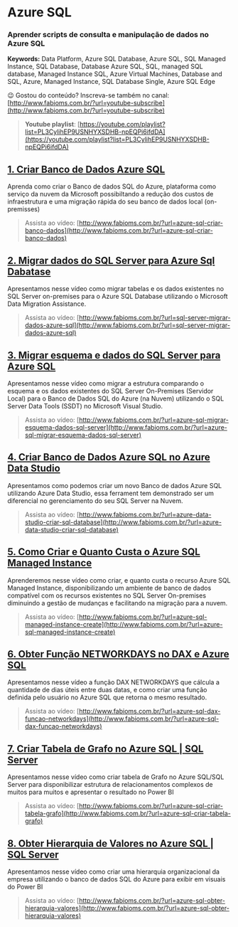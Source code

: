 # Azure SQL  
### **Aprender scripts de consulta e manipulação de dados no Azure SQL**  
**Keywords:** Data Platform, Azure SQL Database, Azure SQL, SQL Managed Instance, SQL Database, Database Azure SQL, SQL, managed SQL database, Managed Instance SQL, Azure Virtual Machines, Database and SQL, Azure, Managed Instance, SQL Database Single, Azure SQL Edge  

😉 Gostou do conteúdo? Inscreva-se também no canal: [http://www.fabioms.com.br/?url=youtube-subscribe](http://www.fabioms.com.br/?url=youtube-subscribe)

> **Youtube playlist**: [https://youtube.com/playlist?list=PL3CylihEP9USNHYXSDHB-npEQPi6ifdDA](https://youtube.com/playlist?list=PL3CylihEP9USNHYXSDHB-npEQPi6ifdDA)  
## [1. Criar Banco de Dados Azure SQL](/azure-sql-criar-banco-dados.md)
Aprenda como criar o Banco de dados SQL do Azure, plataforma como serviço da nuvem da Microsoft possibiltando a redução dos custos de infraestrutura e uma migração rápida do seu banco de dados local (on-premisses)
> Assista ao vídeo: [http://www.fabioms.com.br/?url=azure-sql-criar-banco-dados](http://www.fabioms.com.br/?url=azure-sql-criar-banco-dados)  

## [2. Migrar dados do SQL Server para Azure Sql Dabatase](/sql-server-migrar-dados-azure-sql.md)
Apresentamos nesse vídeo como migrar tabelas e os dados existentes no SQL Server on-premises para o Azure SQL Database utilizando o Microsoft Data Migration Assistance.

> Assista ao vídeo: [http://www.fabioms.com.br/?url=sql-server-migrar-dados-azure-sql](http://www.fabioms.com.br/?url=sql-server-migrar-dados-azure-sql)  

## [3. Migrar esquema e dados do SQL Server para Azure SQL](/azure-sql-migrar-esquema-dados-sql-server.md)
Apresentamos nesse vídeo como migrar a estrutura comparando o esquema e os dados existentes do SQL Server On-Premises (Servidor Local) para o Banco de Dados SQL do Azure (na Nuvem) utilizando o SQL Server Data Tools (SSDT) no Microsoft Visual Studio. 
> Assista ao vídeo: [http://www.fabioms.com.br/?url=azure-sql-migrar-esquema-dados-sql-server](http://www.fabioms.com.br/?url=azure-sql-migrar-esquema-dados-sql-server)  

## [4. Criar Banco de Dados Azure SQL no Azure Data Studio](/azure-data-studio-criar-sql-database.md)
Apresentamos como podemos criar um novo Banco de dados Azure SQL utilizando Azure Data Studio, essa ferrament tem demonstrado ser um diferencial no gerenciamento do seu SQL Server na Nuvem.
> Assista ao vídeo: [http://www.fabioms.com.br/?url=azure-data-studio-criar-sql-database](http://www.fabioms.com.br/?url=azure-data-studio-criar-sql-database)  

## [5. Como Criar e Quanto Custa o Azure SQL Managed Instance](/azure-sql-managed-instance-create.md)
Aprenderemos nesse vídeo como criar, e quanto custa o recurso Azure SQL Managed Instance, disponibilizando um ambiente de banco de dados compatível com os recursos existentes no SQL Server On-premises diminuindo a gestão de mudanças e facilitando na migração para a nuvem.
> Assista ao vídeo: [http://www.fabioms.com.br/?url=azure-sql-managed-instance-create](http://www.fabioms.com.br/?url=azure-sql-managed-instance-create)  

## [6. Obter Função NETWORKDAYS no DAX e Azure SQL](/azure-sql-dax-funcao-networkdays.md)
Apresentamos nesse vídeo a função DAX NETWORKDAYS que cálcula a quantidade de dias úteis entre duas datas, e como criar uma função definida pelo usuário no Azure SQL que retorna o mesmo resultado.
> Assista ao vídeo: [http://www.fabioms.com.br/?url=azure-sql-dax-funcao-networkdays](http://www.fabioms.com.br/?url=azure-sql-dax-funcao-networkdays)  

## [7. Criar Tabela de Grafo no Azure SQL | SQL Server ](/azure-sql-criar-tabela-grafo.md)
Apresentamos nesse vídeo como criar tabela de Grafo no Azure SQL/SQL Server para disponibilizar estrutura de relacionamentos complexos de muitos para muitos e apresentar o resultado no Power BI
> Assista ao vídeo: [http://www.fabioms.com.br/?url=azure-sql-criar-tabela-grafo](http://www.fabioms.com.br/?url=azure-sql-criar-tabela-grafo)  

## [8. Obter Hierarquia de Valores no Azure SQL | SQL Server](/azure-sql-obter-hierarquia-valores.md)
Apresentamos nesse vídeo como criar uma hierarquia organizacional da empresa utilizando o banco de dados SQL do Azure para exibir em visuais do Power BI
> Assista ao vídeo: [http://www.fabioms.com.br/?url=azure-sql-obter-hierarquia-valores](http://www.fabioms.com.br/?url=azure-sql-obter-hierarquia-valores)  
